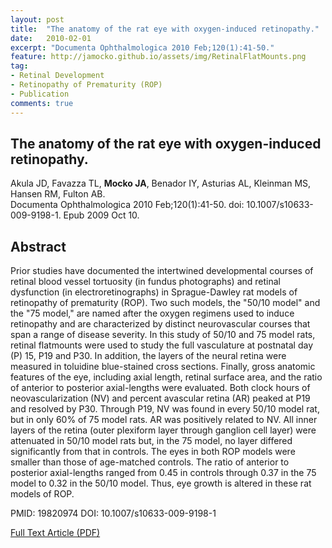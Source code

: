 ```yaml
---
layout: post
title:  "The anatomy of the rat eye with oxygen-induced retinopathy."
date:   2010-02-01
excerpt: "Documenta Ophthalmologica 2010 Feb;120(1):41-50."
feature: http://jamocko.github.io/assets/img/RetinalFlatMounts.png
tag:
- Retinal Development
- Retinopathy of Prematurity (ROP)
- Publication
comments: true
---
```


## The anatomy of the rat eye with oxygen-induced retinopathy.
Akula JD, Favazza TL, **Mocko JA**, Benador IY, Asturias AL, Kleinman MS, Hansen RM, Fulton AB.  
Documenta Ophthalmologica 2010 Feb;120(1):41-50. doi: 10.1007/s10633-009-9198-1. Epub 2009 Oct 10.

## Abstract
Prior studies have documented the intertwined developmental courses of retinal blood vessel tortuosity (in fundus photographs) and retinal dysfunction (in electroretinographs) in Sprague-Dawley rat models of retinopathy of prematurity (ROP). Two such models, the "50/10 model" and the "75 model," are named after the oxygen regimens used to induce retinopathy and are characterized by distinct neurovascular courses that span a range of disease severity. In this study of 50/10 and 75 model rats, retinal flatmounts were used to study the full vasculature at postnatal day (P) 15, P19 and P30. In addition, the layers of the neural retina were measured in toluidine blue-stained cross sections. Finally, gross anatomic features of the eye, including axial length, retinal surface area, and the ratio of anterior to posterior axial-lengths were evaluated. Both clock hours of neovascularization (NV) and percent avascular retina (AR) peaked at P19 and resolved by P30. Through P19, NV was found in every 50/10 model rat, but in only 60% of 75 model rats. AR was positively related to NV. All inner layers of the retina (outer plexiform layer through ganglion cell layer) were attenuated in 50/10 model rats but, in the 75 model, no layer differed significantly from that in controls. The eyes in both ROP models were smaller than those of age-matched controls. The ratio of anterior to posterior axial-lengths ranged from 0.45 in controls through 0.37 in the 75 model to 0.32 in the 50/10 model. Thus, eye growth is altered in these rat models of ROP.

PMID: 19820974 DOI: 10.1007/s10633-009-9198-1

<a href="http://jamocko.github.io/assets/docs/
AkulaJD_etal_2010_The anatomy of the rat eye with oxygen-induced retinopathy.pdf" class="btn btn-info">Full Text Article (PDF)</a>

